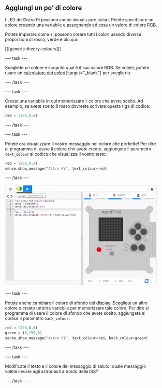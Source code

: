 ## Aggiungi un po’ di colore

I LED dell’Astro Pi possono anche visualizzare colori. Potete specificare un colore creando una variabile e assegnando ad essa un valore di colore RGB.

Potete imparare come si possono creare tutti i colori usando diverse proporzioni di rosso, verde e blu qui:

[[[generic-theory-colours]]]

--- task ---

Scegliete un colore e scoprite qual è il suo valore RGB. Se volete, potete usare un [calcolatore dei colori](https://www.w3schools.com/colors/colors_rgb.asp){:target="_blank"} per sceglierlo.

--- /task ---

--- task ---

Create una variabile in cui memorizzare il colore che avete scelto. Ad esempio, se avete scelto il rosso dovreste scrivere questa riga di codice:

```python
red = (255,0,0)
```

--- /task ---

--- task ---

Potete ora visualizzare il vostro messaggio nel colore che preferite! Per dire al programma di usare il colore che avete creato, aggiungete il parametro `text_colour` al codice che visualizza il vostro testo:

```python
red = (255,0,0)
sense.show_message("Astro Pi", text_colour=red)
```

--- /task ---

![mostra il messaggio a colori](images/show-message-color.gif)

--- task ---

Potete anche cambiare il colore di sfondo del display. Scegliete un altro colore e create un’altra variabile per memorizzare tale colore. Per dire al programma di usare il colore di sfondo che avete scelto, aggiungete al codice il parametro `back_colour`:

```python
red = (255,0,0)
green = (0,255,0)
sense.show_message("Astro Pi", text_colour=red, back_colour=green)
```

--- /task ---

--- task ---

Modificate il testo e il colore del messaggio di saluto: quale messaggio volete inviare agli astronauti a bordo della ISS?

--- /task ---
